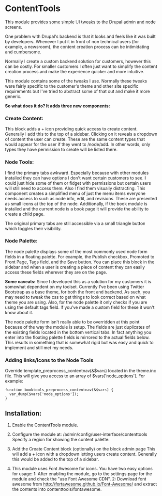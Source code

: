 # ContentTools

This module provides some simple UI tweaks to the Drupal admin and node screens.

One problem with Drupal's backend is that it looks and feels like it was built by developers.
Whenever I put it in front of non technical users (for example, a newsroom),
the content creation process can be intimidating and cumbersome.

Normally I create a custom backend solution for customers, however this can be costly.
For smaller customers I often just want to simplify the content creation process and make the experience quicker and more intuitive.

This module contains some of the tweaks I use.
Normally these tweaks were fairly specific to the customer's theme and other site specific requirements but I've tried to abstract some of that out and make it more generic.  


**So what does it do? It adds three new components:**

### Create Content:
This block adds a + icon providing quick access to create content. Generally I add this to the top of a sidebar. Clicking on it reveals a dropdown of content the user can create. These are the same content types that would appear for the user if they went to /node/add. In other words, only types they have permission to create will be listed there.

### Node Tools:
I find the primary tabs awkward. Especially because with other modules installed they can have options I don't want certain customers to see. I could just hide some of them or fidget with permissions but certain users will still need to access them. Also I find them visually distracting. This component creates a simplified menu of just the menu items everyone needs access to such as node info, edit, and revisions. These are presented as small icons at the top of the node. Additionally, if the book module is installed and the current node is a book page it will provide the ability to create a child page.

The original primary tabs are still accessible via a small triangle button which toggles their visibility.

### Node Palette:
The node palette displays some of the most commonly used node form fields in a floating palette. For example, the Publish checkbox, Promoted to Front Page, Tags field, and the Save button. You can place this block in the sidebar and when a user is creating a piece of content they can easily access these fields wherever they are on the page.

**Some caveats:**
Since I developed this as a solution for my customers it is somewhat dependent on my toolset. Currently I've been using Twitter Bootstrap as a base theme, for both the front and backend. As such, you may need to tweak the css to get things to look correct based on what theme you are using.
Also, for the node palette it only checks if you are using the default tags field. If you've made a custom field for these it won't know about it.

The node palette form isn't really able to be overridden at this point because of the way the module is setup. The fields are just duplicates of the existing fields located in the bottom vertical tabs. In fact anything you enter into the floating palette fields is mirrored to the actual fields below. This results in something that is somewhat rigid but was easy and quick to implement and still met my needs.

### Adding links/icons to the Node Tools
Override template_preprocess_contentnav(&$vars) located in the theme.inc file. This will give you access to an array of $vars['node_options']. 
For example: 
```
function booktools_preprocess_contentnav(&$vars) {
  var_dump($vars['node_options']);
}
```


## Installation:

1. Enable the ContentTools module.

2. Configure the module at:
/admin/config/user-interface/contenttools
Specify a region for showing the content palette.

3. Add the Create Content block (optionally) on the block admin page
This will add a + icon with a dropdown letting users create content.
Generally this would be added to the top of a sidebar.

4. This module uses Font Awesome for icons.
You have two easy options for usage:
1: After enabling the module, go to the settings page for the module and check the "use Font Awesome CDN".
2: Download font awesome from http://fortawesome.github.io/Font-Awesome/ and extract the contents into contenttools/fontawesome.
